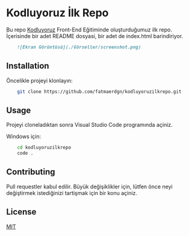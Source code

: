 # Kodluyoruz İlk Repo

Bu repo [Kodluyoruz](https://www.kodluyoruz.org/) Front-End Eğitiminde oluşturduğumuz ilk repo. İçerisinde bir adet README dosyasi, bir adet de index.html barindiriyor.

```markdown
    ![Ekran Görüntüsü](./Görseller/screenshot.png)
```

## Installation

Öncelikle projeyi klonlayın:
```bash
    git clone https://github.com/fatmaerdgn/kodluyoruzilkrepo.git
```

## Usage

Projeyi cloneladıktan sonra Visual Studio Code programında açiniz.

Windows için:
```bash
    cd kodluyoruzilkrepo
    code .
```

## Contributing
Pull requestler kabul edilir. Büyük değişiklikler için, lütfen önce neyi değiştirmek istediğinizi tartişmak için bir konu açiniz.

## License
[MIT](https://choosealicense.com/licenses/mit/)